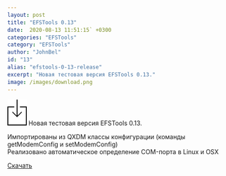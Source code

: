 ```yaml
---
layout: post
title: "EFSTools 0.13"
date:  2020-08-13 11:51:15` +0300
categories: "EFSTools"
category: "EFSTools"
author: "JohnBel"
id: "13"
alias: "efstools-0-13-release"
excerpt: "Новая тестовая версия EFSTools 0.13."
image: /images/download.png
---
```

<img src="/images/download.png" />
Новая тестовая версия EFSTools 0.13. <br />

Импортированы из QXDM классы конфигурации (команды getModemConfig и setModemConfig)<br />
Реализовано автоматическое определение COM-порта в Linux и OSX<br />

<a href="https://github.com/JohnBel/EfsTools/archive/0.13.zip">Скачать</a>

